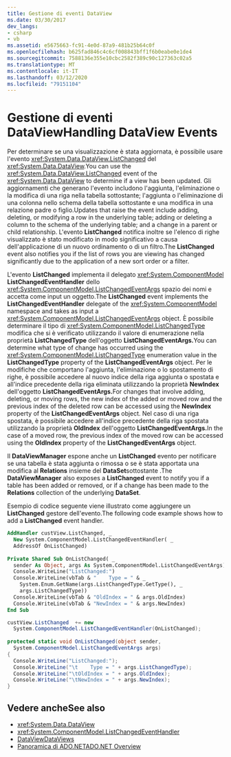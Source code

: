 ```yaml
---
title: Gestione di eventi DataView
ms.date: 03/30/2017
dev_langs:
- csharp
- vb
ms.assetid: e5675663-fc91-4e0d-87a9-481b25b64c0f
ms.openlocfilehash: b625fad846c4c6cf008843bff1f6b0eabe0e1de4
ms.sourcegitcommit: 7588136e355e10cbc2582f389c90c127363c02a5
ms.translationtype: MT
ms.contentlocale: it-IT
ms.lasthandoff: 03/12/2020
ms.locfileid: "79151104"
---
```

# <a name="handling-dataview-events"></a><span data-ttu-id="82041-102">Gestione di eventi DataView</span><span class="sxs-lookup"><span data-stu-id="82041-102">Handling DataView Events</span></span>
<span data-ttu-id="82041-103">Per determinare se una visualizzazione è stata aggiornata, è possibile usare l'evento <xref:System.Data.DataView.ListChanged> del <xref:System.Data.DataView>.</span><span class="sxs-lookup"><span data-stu-id="82041-103">You can use the <xref:System.Data.DataView.ListChanged> event of the <xref:System.Data.DataView> to determine if a view has been updated.</span></span> <span data-ttu-id="82041-104">Gli aggiornamenti che generano l'evento includono l'aggiunta, l'eliminazione o la modifica di una riga nella tabella sottostante; l'aggiunta o l'eliminazione di una colonna nello schema della tabella sottostante e una modifica in una relazione padre o figlio.</span><span class="sxs-lookup"><span data-stu-id="82041-104">Updates that raise the event include adding, deleting, or modifying a row in the underlying table; adding or deleting a column to the schema of the underlying table; and a change in a parent or child relationship.</span></span> <span data-ttu-id="82041-105">L'evento **ListChanged** notifica inoltre se l'elenco di righe visualizzato è stato modificato in modo significativo a causa dell'applicazione di un nuovo ordinamento o di un filtro.</span><span class="sxs-lookup"><span data-stu-id="82041-105">The **ListChanged** event also notifies you if the list of rows you are viewing has changed significantly due to the application of a new sort order or a filter.</span></span>  
  
 <span data-ttu-id="82041-106">L'evento **ListChanged** implementa il delegato <xref:System.ComponentModel> **ListChangedEventHandler** dello <xref:System.ComponentModel.ListChangedEventArgs> spazio dei nomi e accetta come input un oggetto.</span><span class="sxs-lookup"><span data-stu-id="82041-106">The **ListChanged** event implements the **ListChangedEventHandler** delegate of the <xref:System.ComponentModel> namespace and takes as input a <xref:System.ComponentModel.ListChangedEventArgs> object.</span></span> <span data-ttu-id="82041-107">È possibile determinare il tipo di <xref:System.ComponentModel.ListChangedType> modifica che si è verificato utilizzando il valore di enumerazione nella proprietà **ListChangedType** dell'oggetto **ListChangedEventArgs.**</span><span class="sxs-lookup"><span data-stu-id="82041-107">You can determine what type of change has occurred using the <xref:System.ComponentModel.ListChangedType> enumeration value in the **ListChangedType** property of the **ListChangedEventArgs** object.</span></span> <span data-ttu-id="82041-108">Per le modifiche che comportano l'aggiunta, l'eliminazione o lo spostamento di righe, è possibile accedere al nuovo indice della riga aggiunta o spostata e all'indice precedente della riga eliminata utilizzando la proprietà **NewIndex** dell'oggetto **ListChangedEventArgs.**</span><span class="sxs-lookup"><span data-stu-id="82041-108">For changes that involve adding, deleting, or moving rows, the new index of the added or moved row and the previous index of the deleted row can be accessed using the **NewIndex** property of the **ListChangedEventArgs** object.</span></span> <span data-ttu-id="82041-109">Nel caso di una riga spostata, è possibile accedere all'indice precedente della riga spostata utilizzando la proprietà **OldIndex** dell'oggetto **ListChangedEventArgs.**</span><span class="sxs-lookup"><span data-stu-id="82041-109">In the case of a moved row, the previous index of the moved row can be accessed using the **OldIndex** property of the **ListChangedEventArgs** object.</span></span>  
  
 <span data-ttu-id="82041-110">Il **DataViewManager** espone anche un **ListChanged** evento per notificare se una tabella è stata aggiunta o rimossa o se è stata apportata una modifica al **Relations** insieme del **DataSet**sottostante .</span><span class="sxs-lookup"><span data-stu-id="82041-110">The **DataViewManager** also exposes a **ListChanged** event to notify you if a table has been added or removed, or if a change has been made to the **Relations** collection of the underlying **DataSet**.</span></span>  
  
 <span data-ttu-id="82041-111">Esempio di codice seguente viene illustrato come aggiungere un **ListChanged** gestore dell'evento.</span><span class="sxs-lookup"><span data-stu-id="82041-111">The following code example shows how to add a **ListChanged** event handler.</span></span>  
  
```vb  
AddHandler custView.ListChanged, _  
  New System.ComponentModel.ListChangedEventHandler( _  
  AddressOf OnListChanged)  
  
Private Shared Sub OnListChanged( _  
  sender As Object, args As System.ComponentModel.ListChangedEventArgs)  
  Console.WriteLine("ListChanged:")  
  Console.WriteLine(vbTab & "    Type = " & _  
    System.Enum.GetName(args.ListChangedType.GetType(), _  
    args.ListChangedType))  
  Console.WriteLine(vbTab & "OldIndex = " & args.OldIndex)  
  Console.WriteLine(vbTab & "NewIndex = " & args.NewIndex)  
End Sub  
```  
  
```csharp  
custView.ListChanged  += new
  System.ComponentModel.ListChangedEventHandler(OnListChanged);  
  
protected static void OnListChanged(object sender,
  System.ComponentModel.ListChangedEventArgs args)  
{  
  Console.WriteLine("ListChanged:");  
  Console.WriteLine("\t    Type = " + args.ListChangedType);  
  Console.WriteLine("\tOldIndex = " + args.OldIndex);  
  Console.WriteLine("\tNewIndex = " + args.NewIndex);  
}  
```  
  
## <a name="see-also"></a><span data-ttu-id="82041-112">Vedere anche</span><span class="sxs-lookup"><span data-stu-id="82041-112">See also</span></span>

- <xref:System.Data.DataView>
- <xref:System.ComponentModel.ListChangedEventHandler>
- [<span data-ttu-id="82041-113">DataView</span><span class="sxs-lookup"><span data-stu-id="82041-113">DataViews</span></span>](dataviews.md)
- [<span data-ttu-id="82041-114">Panoramica di ADO.NET</span><span class="sxs-lookup"><span data-stu-id="82041-114">ADO.NET Overview</span></span>](../ado-net-overview.md)
